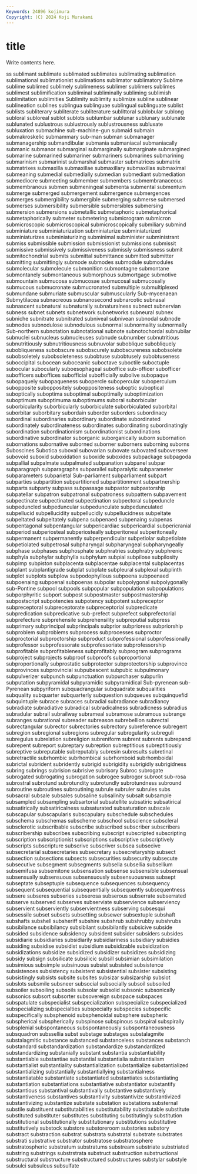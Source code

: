 ```yaml
---
Keywords: 24896 kojimura
Copyright: (C) 2024 Koji Murakami
---
```


# title

Write contents here.



ss
sublimant sublimate sublimated sublimates sublimating sublimation sublimational sublimationist sublimations sublimator
sublimatory Sublime sublime sublimed sublimely sublimeness sublimer sublimers sublimes sublimest
sublimification subliminal subliminally subliming sublimish sublimitation sublimities Sublimity sublimity sublimize
subline sublinear sublineation sublines sublingua sublinguae sublingual sublinguate sublist sublists
subliterary subliterate subliterature sublittoral sublobular sublong subloral subloreal sublot sublots
sublumbar sublunar sublunary sublunate sublunated sublustrous sublustrously sublustrousness subluxate subluxation
submachine sub-machine-gun submaid submain submakroskelic submammary sub-man subman submanager submanagership
submandibular submania submaniacal submaniacally submanic submanor submarginal submarginally submarginate submargined
submarine submarined submariner submariners submarines submarining submarinism submarinist submarshal submaster
submatrices submatrix submatrixes submaxilla submaxillae submaxillary submaxillas submaximal submeaning submedial
submedially submedian submediant submediation submediocre submeeting submember submembers submembranaceous submembranous
submen submeningeal submenta submental submentum submerge submerged submergement submergence submergences
submerges submergibility submergible submerging submerse submersed submerses submersibility submersible submersibles
submersing submersion submersions submetallic submetaphoric submetaphorical submetaphorically submeter submetering submicrogram
submicron submicroscopic submicroscopical submicroscopically submiliary submind subminiature subminiaturization subminiaturize subminiaturized
subminiaturizes subminiaturizing subminimal subminister subministrant submiss submissible submission submissionist submissions
submissit submissive submissively submissiveness submissly submissness submit submitochondrial submits submittal
submittance submitted submitter submitting submittingly submode submodes submodule submodules submolecular
submolecule submonition submontagne submontane submontanely submontaneous submorphous submortgage submotive submountain
submucosa submucosae submucosal submucosally submucous submucronate submucronated submultiple submultiplexed submundane
submuriate submuscular submuscularly Sub-mycenaean Submytilacea subnacreous subnanosecond subnarcotic subnasal subnascent
subnatural subnaturally subnaturalness subnect subnervian subness subnet subnets subnetwork subnetworks
subneural subnex subniche subnitrate subnitrated subniveal subnivean subnodal subnode subnodes
subnodulose subnodulous subnormal subnormality subnormally Sub-northern subnotation subnotational subnote subnotochordal
subnubilar subnuclei subnucleus subnucleuses subnude subnumber subnutritious subnutritiously subnutritiousness subnuvolar
suboblique subobliquely subobliqueness subobscure subobscurely subobscureness subobsolete subobsoletely subobsoleteness subobtuse
subobtusely subobtuseness suboccipital subocean suboceanic suboctave suboctile suboctuple subocular subocularly
suboesophageal suboffice sub-officer subofficer subofficers suboffices subofficial subofficially subolive subopaque
subopaquely subopaqueness subopercle subopercular suboperculum subopposite suboppositely suboppositeness suboptic suboptical
suboptically suboptima suboptimal suboptimally suboptimization suboptimum suboptimuma suboptimums suboral suborbicular
suborbicularity suborbicularly suborbiculate suborbiculated suborbital suborbitar suborbitary subordain suborder suborders
subordinacy subordinal subordinaries subordinary subordinate subordinated subordinately subordinateness subordinates subordinating
subordinatingly subordination subordinationism subordinationist subordinations subordinative subordinator suborganic suborganically suborn
subornation subornations subornative suborned suborner suborners suborning suborns Suboscines Subotica
suboval subovarian subovate subovated suboverseer subovoid suboxid suboxidation suboxide suboxides
subpackage subpagoda subpallial subpalmate subpalmated subpanation subpanel subpar subparagraph subparagraphs
subparallel subparalytic subparameter subparameters subparietal Sub-parliament subparliament subpart subparties subpartition
subpartitioned subpartitionment subpartnership subparts subparty subpass subpassage subpastor subpastorship subpatellar
subpatron subpatronal subpatroness subpattern subpavement subpectinate subpectinated subpectination subpectoral subpeduncle
subpeduncled subpeduncular subpedunculate subpedunculated subpellucid subpellucidity subpellucidly subpellucidness subpeltate subpeltated
subpeltately subpena subpenaed subpenaing subpenas subpentagonal subpentangular subpericardiac subpericardial subpericranial
subperiod subperiosteal subperiosteally subperitoneal subperitoneally subpermanent subpermanently subperpendicular subpetiolar subpetiolate
subpetiolated subpetrosal subpharyngal subpharyngeal subpharyngeally subphase subphases subphosphate subphratries subphratry
subphrenic subphyla subphylar subphylla subphylum subpial subpilose subpilosity subpimp subpiston
subplacenta subplacentae subplacental subplacentas subplant subplantigrade subplat subplate subpleural subplexal
subplinth subplot subplots subplow subpodophyllous subpoena subpoenaed subpoenaing subpoenal subpoenas
subpolar subpolygonal subpolygonally sub-Pontine subpool subpools subpopular subpopulation subpopulations subporphyritic
subport subpost subpostmaster subpostmastership subpostscript subpotencies subpotency subpotent subpreceptor subpreceptoral
subpreceptorate subpreceptorial subpredicate subpredication subpredicative sub-prefect subprefect subprefectorial subprefecture subprehensile
subprehensility subpreputial subpress subprimary subprincipal subprincipals subprior subprioress subpriorship subproblem
subproblems subprocess subprocesses subproctor subproctorial subproctorship subproduct subprofessional subprofessionally subprofessor
subprofessorate subprofessoriate subprofessorship subprofitable subprofitableness subprofitably subprogram subprograms subproject subprojects
subproof subproofs subproportional subproportionally subprostatic subprotector subprotectorship subprovince subprovinces subprovincial
subpubescent subpubic subpulmonary subpulverizer subpunch subpunctuation subpurchaser subpurlin subputation subpyramidal
subpyramidic subpyramidical Sub-pyrenean sub-Pyrenean subpyriform subquadrangular subquadrate subqualities subquality subquarter
subquarterly subquestion subqueues subquinquefid subquintuple subrace subraces subradial subradiance subradiancy
subradiate subradiative subradical subradicalness subradicness subradius subradular subrail subrailway subrameal
subramose subramous subrange subranges subrational subreader subreason subrebellion subrectal subrectangular
subrector subrectories subrectory subreference subregent subregion subregional subregions subregular subregularity
subreguli subregulus subrelation subreligion subreniform subrent subrents subrepand subrepent subreport
subreptary subreption subreptitious subreptitiously subreptive subreputable subreputably subresin subresults subretinal
subretractile subrhombic subrhombical subrhomboid subrhomboidal subrictal subrident subridently subrigid subrigidity
subrigidly subrigidness subring subrings subrision subrisive subrisory Subroc subrogate subrogated
subrogating subrogation subrogee subrogor subroot sub-rosa subrostral subrotund subrotundity subrotundly
subrotundness subround subroutine subroutines subroutining subrule subruler subrules subs subsacral
subsale subsales subsaline subsalinity subsalt subsample subsampled subsampling subsartorial subsatellite
subsatiric subsatirical subsatirically subsatiricalness subsaturated subsaturation subscale subscapular subscapularis subscapulary
subschedule subschedules subschema subschemas subscheme subschool subscience subscleral subsclerotic subscribable
subscribe subscribed subscriber subscribers subscribership subscribes subscribing subscript subscripted subscripting
subscription subscriptionist subscriptions subscriptive subscriptively subscripts subscripture subscrive subscriver subsea
subsecive subsecretarial subsecretaries subsecretary subsecretaryship subsect subsection subsections subsects subsecurities
subsecurity subsecute subsecutive subsegment subsegments subsella subsellia subsellium subsemifusa subsemitone
subsensation subsense subsensible subsensual subsensually subsensuous subsensuously subsensuousness subsept subseptate
subseptuple subsequence subsequences subsequency subsequent subsequential subsequentially subsequently subsequentness subsere
subseres subseries subserosa subserous subserrate subserrated subserve subserved subserves subserviate
subservience subserviency subservient subserviently subservientness subserving subsesqui subsessile subset subsets
subsetting subsewer subsextuple subshaft subshafts subshell subsheriff subshire subshrub subshrubby
subshrubs subsibilance subsibilancy subsibilant subsibilantly subsicive subside subsided subsidence subsidency
subsident subsider subsiders subsides subsidiarie subsidiaries subsidiarily subsidiariness subsidiary subsidies
subsiding subsidise subsidist subsidium subsidizable subsidization subsidizations subsidize subsidized subsidizer
subsidizes subsidizing subsidy subsign subsilicate subsilicic subsill subsimian subsimilation subsimious
subsimple subsinuous subsist subsisted subsistence subsistences subsistency subsistent subsistential subsister
subsisting subsistingly subsists subsite subsites subsizar subsizarship subslot subslots subsmile
subsneer subsocial subsocially subsoil subsoiled subsoiler subsoiling subsoils subsolar subsolid
subsonic subsonically subsonics subsort subsorter subsovereign subspace subspaces subspatulate subspecialist
subspecialization subspecialize subspecialized subspecializing subspecialties subspecialty subspecies subspecific subspecifically subsphenoid
subsphenoidal subsphere subspheric subspherical subspherically subspinose subspinous subspiral subspirally subsplenial
subspontaneous subspontaneously subspontaneousness subsquadron subssellia subst substage substages substalagmite substalagmitic
substance substanced substanceless substances substanch substandard substandardization substandardize substandardized substandardizing
substanially substant substantia substantiability substantiable substantiae substantial substantialia substantialism substantialist
substantiality substantialization substantialize substantialized substantializing substantially substantiallying substantialness substantiatable substantiate
substantiated substantiates substantiating substantiation substantiations substantiative substantiator substantify substantious substantival
substantivally substantive substantively substantiveness substantives substantivity substantivize substantivized substantivizing substantize
substate substation substations substernal substile substituent substitutabilities substitutability substitutable substitute
substituted substituter substitutes substituting substitutingly substitution substitutional substitutionally substitutionary substitutions
substitutive substitutively substock substore substoreroom substories substory substract substraction substrat
substrata substratal substrate substrates substrati substrative substrator substratose substratosphere substratospheric
substratum substratums substream substriate substriated substring substrings substrstrata substruct substruction
substructional substructural substructure substructured substructures substylar substyle subsulci subsulcus subsulfate

